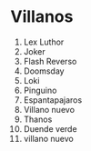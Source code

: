
# Villanos

1. Lex Luthor
2. Joker
3. Flash Reverso
4. Doomsday
5. Loki
6. Pinguino
7. Espantapajaros
8. Villano nuevo
9. Thanos
10. Duende verde
11. villano nuevo